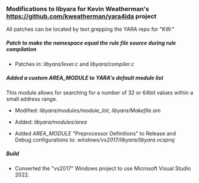 ### Modifications to libyara for Kevin Weatherman's https://github.com/kweatherman/yara4ida project

All patches can be located by text grepping the YARA repo for "KW:"

##### Patch to make the namespace equal the rule file source during rule compilation

* Patches in: *libyara/lexer.c* and *libyara/compiler.c*

##### Added a custom AREA_MODULE to YARA's default module list

This module allows for searching for a number of 32 or 64bit values within a small address range.

* Modified: *libyara/modules/module_list*, *libyara/Makefile.am*
* Added: *libyara/modules/area*

* Added *AREA_MODULE* "Preprocessor Definitions" to Release and Debug configurations to: *windows/vs2017/libyara/libyara.vcxproj*

##### Build

* Converted the "vs2017" Windows project to use Microsoft Visual Studio 2022.

